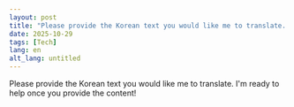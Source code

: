 ```yaml
---
layout: post
title: "Please provide the Korean text you would like me to translate. I'm ready to help once you provide the content!"
date: 2025-10-29
tags: [Tech]
lang: en
alt_lang: untitled
---
```

Please provide the Korean text you would like me to translate. I'm ready to help once you provide the content!